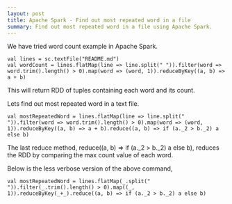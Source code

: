 ```yaml
---
layout: post
title: Apache Spark - Find out most repeated word in a file
summary: Find out most repeated word in a file using Apache Spark.
---
```

We have tried word count example in Apache Spark. 

    val lines = sc.textFile("README.md")
    val wordCount = lines.flatMap(line => line.split(" ")).filter(word => word.trim().length() > 0).map(word => (word, 1)).reduceByKey((a, b) => a + b)

This will return RDD of tuples containing each word and its count.

Lets find out most repeated word in a text file.

    val mostRepeatedWord = lines.flatMap(line => line.split(" ")).filter(word => word.trim().length() > 0).map(word => (word, 1)).reduceByKey((a, b) => a + b).reduce((a, b) => if (a._2 > b._2) a else b)

The last reduce method, reduce((a, b) => if (a._2 > b._2) a else b), reduces the RDD by comparing the max count value of each word.

Below is the less verbose version of the above command,

    val mostRepeatedWord = lines.flatMap(_.split(" ")).filter(_.trim().length() > 0).map((_, 1)).reduceByKey(_+_).reduce((a, b) => if (a._2 > b._2) a else b)
